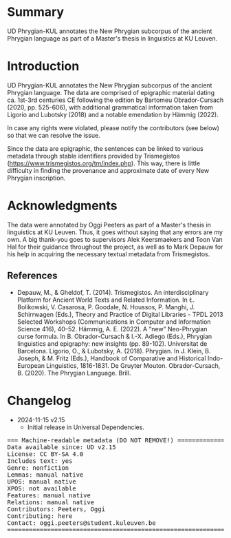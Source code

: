 # Summary

UD Phrygian-KUL annotates the New Phrygian subcorpus of the ancient Phrygian language as part of a Master's thesis in linguistics at KU Leuven.


# Introduction

UD Phrygian-KUL annotates the New Phrygian subcorpus of the ancient Phrygian language. The data are comprised of epigraphic material dating ca. 1st-3rd centuries CE following the edition by Bartomeu Obrador-Cursach (2020, pp. 525-606), with additional grammatical information taken from Ligorio and Lubotsky (2018) and a notable emendation by Hämmig (2022).

In case any rights were violated, please notify the contributors (see below) so that we can resolve the issue.

Since the data are epigraphic, the sentences can be linked to various metadata through stable identifiers provided by Trismegistos (https://www.trismegistos.org/tm/index.php). This way, there is little difficulty in finding the provenance and approximate date of every New Phrygian inscription.


# Acknowledgments

The data were annotated by Oggi Peeters as part of a Master's thesis in linguistics at KU Leuven. Thus, it goes without saying that any errors are my own. A big thank-you goes to supervisors Alek Keersmaekers and Toon Van Hal for their guidance throughout the project, as well as to Mark Depauw for his help in acquiring the necessary textual metadata from Trismegistos.

## References

* Depauw, M., & Gheldof, T. (2014). Trismegistos. An interdisciplinary Platform for Ancient World Texts and Related Information. In Ł. Bolikowski, V. Casarosa, P. Goodale, N. Houssos, P. Manghi, J. Schirrwagen (Eds.), Theory and Practice of Digital Libraries - TPDL 2013 Selected Workshops (Communications in Computer and Information Science 416), 40–52.
Hämmig, A. E. (2022). A “new” Neo-Phrygian curse formula. In B. Obrador-Cursach & I.-X. Adiego (Eds.), Phrygian linguistics and epigraphy: new insights (pp. 89-102). Universitat de Barcelona.
Ligorio, O., & Lubotsky, A. (2018). Phrygian. In J. Klein, B. Joseph, & M. Fritz (Eds.), Handbook of Comparative and Historical Indo-European Linguistics, 1816-1831. De Gruyter Mouton.
Obrador-Cursach, B. (2020). The Phrygian Language. Brill.


# Changelog

* 2024-11-15 v2.15
  * Initial release in Universal Dependencies.


<pre>
=== Machine-readable metadata (DO NOT REMOVE!) ================================
Data available since: UD v2.15
License: CC BY-SA 4.0
Includes text: yes
Genre: nonfiction
Lemmas: manual native
UPOS: manual native
XPOS: not available
Features: manual native
Relations: manual native
Contributors: Peeters, Oggi
Contributing: here
Contact: oggi.peeters@student.kuleuven.be
===============================================================================
</pre>
